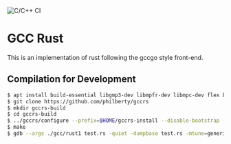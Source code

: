 ![C/C++ CI](https://github.com/philberty/gccrs/workflows/C/C++%20CI/badge.svg)
# GCC Rust

This is an implementation of rust following the gccgo style front-end.

## Compilation for Development

```bash
$ apt install build-essential libgmp3-dev libmpfr-dev libmpc-dev flex bison
$ git clone https://github.com/philberty/gccrs
$ mkdir gccrs-build
$ cd gccrs-build
$ ../gccrs/configure --prefix=$HOME/gccrs-install --disable-bootstrap --disable-multilib --enable-languages=c,c++,rust
$ make
$ gdb --args ./gcc/rust1 test.rs -quiet -dumpbase test.rs -mtune=generic -march=x86-64 -auxbase-strip test.s -O0 -version -fdump-tree-gimple -o test.s -L/lib/x86_64-linux-gnu -L/lib/../lib64 -L/usr/lib/x86_64-linux-gnu -L/usr/lib/../lib64
```
